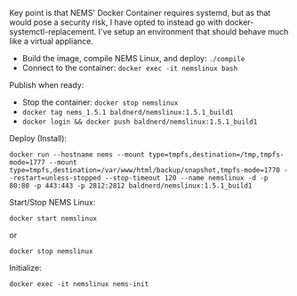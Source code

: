 Key point is that NEMS' Docker Container requires systemd, but as that would pose a security risk, I have opted to instead go with docker-systemctl-replacement. I've setup an environment that should behave much like a virtual appliance.

  - Build the image, compile NEMS Linux, and deploy: `./compile`
  - Connect to the container: `docker exec -it nemslinux bash`

Publish when ready:

  - Stop the container: `docker stop nemslinux`
  - `docker tag nems_1.5.1 baldnerd/nemslinux:1.5.1_build1`
  - `docker login && docker push baldnerd/nemslinux:1.5.1_build1`
  
Deploy (Install):

`docker run --hostname nems --mount type=tmpfs,destination=/tmp,tmpfs-mode=1777 --mount type=tmpfs,destination=/var/www/html/backup/snapshot,tmpfs-mode=1770 --restart=unless-stopped --stop-timeout 120 --name nemslinux -d -p 80:80 -p 443:443 -p 2812:2812 baldnerd/nemslinux:1.5.1_build1`

Start/Stop NEMS Linux:

`docker start nemslinux`

or

`docker stop nemslinux`

Initialize:

`docker exec -it nemslinux nems-init`
